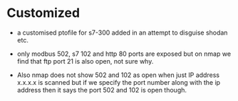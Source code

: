 # Customized

* a customised ptofile for s7-300 added in an attempt to disguise shodan etc.

* only modbus 502, s7 102 and http 80 ports are exposed but on nmap we find that ftp port 21 is also open, not sure why. 

* Also nmap does not show 502 and 102 as open when just IP address x.x.x.x is scanned but if we specify the port number along with the ip address then it says the port 502 and 102 is open though. 
